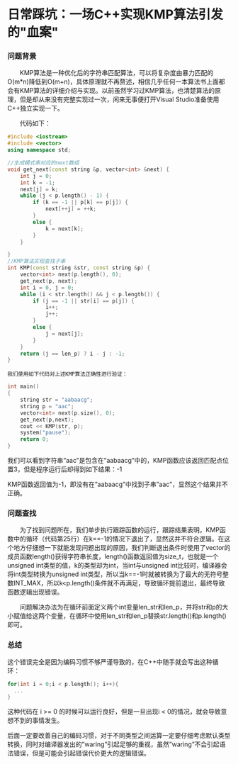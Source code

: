 # 日常踩坑：一场C++实现KMP算法引发的"血案"

### 问题背景

　　KMP算法是一种优化后的字符串匹配算法，可以将复杂度由暴力匹配的O(m*n)降低到O(m+n)，具体原理就不再赘述，相信几乎任何一本算法书上面都会有KMP算法的详细介绍与实现。以前虽然学习过KMP算法，也清楚算法的原理，但是却从来没有完整实现过一次，闲来无事便打开Visual Studio准备使用C++独立实现一下。

　　代码如下：

```cpp
#include <iostream>
#include <vector>
using namespace std;

//生成模式串对应的next数组
void get_next(const string &p, vector<int> &next) {
	int j = 0;
	int k = -1;
	next[j] = k;
	while (j < p.length() - 1) {
		if (k == -1 || p[k] == p[j]) {
			next[++j] = ++k;
		}
		else {
			k = next[k];
		}
	}

}
//KMP算法实现查找子串
int KMP(const string &str, const string &p) {
	vector<int> next(p.length(), 0);
	get_next(p, next);
	int i = 0, j = 0;
	while (i < str.length() && j < p.length()) {
		if (j == -1 || str[i] == p[j]) {
			i++;
			j++;
		}
		else {
			j = next[j];
		}
	}
	return (j == len_p) ? i - j : -1;
}
```

`我们使用如下代码对上述KMP算法正确性进行验证：`

```cpp
int main()
{
	string str = "aabaacg";
	string p = "aac";
	vector<int> next(p.size(), 0);
	get_next(p,next);
	cout << KMP(str, p);
	system("pause");
    return 0;
}
```

我们可以看到字符串”aac”是包含在”aabaacg”中的，KMP函数应该返回匹配点位置3，但是程序运行后却得到如下结果：-1

KMP函数返回值为-1，即没有在”aabaacg”中找到子串”aac”，显然这个结果并不正确。

### 问题查找

　　为了找到问题所在，我们单步执行跟踪函数的运行，跟踪结果表明，KMP函数中的循环（代码第25行）在k==-1的情况下退出了，显然这并不符合逻辑。在这个地方仔细想一下就能发现问题出现的原因，我们判断退出条件时使用了vector的成员函数length()获得字符串长度，length()函数返回值为size_t，也就是一个unsigned int类型的值，k的类型却为int，当int与unsigned int比较时，编译器会将int类型转换为unsigned int类型，所以当k==-1时就被转换为了最大的无符号整数INT_MAX，所以k<p.length()条件就不再满足，导致循环提前退出，最终导致函数逻辑出现错误。

　　问题解决办法为在循环前面定义两个int变量len_str和len_p，并将str和p的大小赋值给这两个变量，在循环中使用len_str和len_p替换str.length()和p.length()即可。

### 总结

这个错误完全是因为编码习惯不够严谨导致的，在C++中随手就会写出这种循环：

```cpp
for(int i = 0;i < p.length(); i++){
  ...
}
```

这种代码在 i >= 0 的时候可以运行良好，但是一旦出现i < 0的情况，就会导致意想不到的事情发生。

后面一定要改善自己的编码习惯，对于不同类型之间运算一定要仔细考虑默认类型转换，同时对编译器发出的”waring”引起足够的重视，虽然”waring”不会引起语法错误，但是可能会引起错误代价更大的逻辑错误。